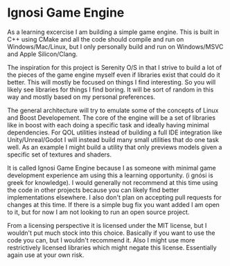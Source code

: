# Ignosi Game Engine
As a learning excercise I am building a simple game engine. This is built in C++ using CMake and all the code should compile and run on Windows/Mac/Linux, but I only personally build and run on Windows/MSVC and Apple Silicon/Clang.

The inspiration for this project is Serenity O/S in that I strive to build a lot of the pieces of the game engine myself even if libraries exist that could do it better. This will mostly be focused on things I find interesting. So you will likely see libraries for things I find boring. It will be sort of random in this way and mostly based on my personal preferences.

The general architecture will try to emulate some of the concepts of Linux and Boost Developement. The core of the engine will be a set of libraries like in boost with each doing a specific task and ideally having minimal dependencies. For QOL utilities instead of building a full IDE integration like Unity/Unreal/Godot I will instead build many small utilities that do one task well. As an example I might build a utility that only previews models given a specific set of textures and shaders. 

It is called Ignosi Game Engine because I as someone with minimal game development experience am using this a learning opportunity. (i gnósi is greek for knowledge). I would generally not recommend at this time using the code in other projects because you can likely find better implementations elsewhere. I also don't plan on accepting pull requests for changes at this time. If there is a simple bug fix you want added I am open to it, but for now I am not looking to run an open source project.

From a licensing perspective it is licensed under the MIT license, but I wouldn't put much stock into this choice. Basically if you want to use the code you can, but I wouldn't recommend it. Also I might use more restrictively licensed libraries which might negate this license. Essentially again use at your own risk.
